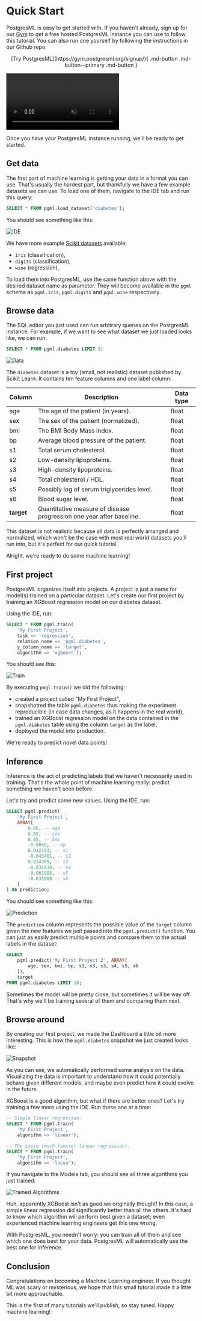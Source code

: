 # Quick Start

PostgresML is easy to get started with. If you haven't already, sign up for our [Gym](https://gym.postgresml.org/signup/) to get a free hosted PostgresML instance you can use to follow this tutorial. You can also run one yourself by following the instructions in our Github repo.

<p align="center" markdown>
  [Try PostgresML](https://gym.postgresml.org/signup/){ .md-button .md-button--primary .md-button }
</p>

<video autoplay loop muted>
  <source src="../images/demo.webm" type="video/webm">
  <source src="../images/demo.mp4" type="video/mp4">
  <img src="../images/console.png" alt="PostgresML in practice" loading="lazy">
</video>

Once you have your PostgresML instance running, we'll be ready to get started.

## Get data

The first part of machine learning is getting your data in a format you can use. That's usually the hardest part, but thankfully we have a few example datasets we can use. To load one of them, navigate to the IDE tab and run this query:

```sql
SELECT * FROM pgml.load_dataset('diabetes');
```

You should see something like this:

![IDE](/gym/ide.png)

We have more example [Scikit datasets](https://scikit-learn.org/stable/datasets/toy_dataset.html) available:

- `iris` (classification),
- `digits` (classification),
- `wine` (regression),

To load them into PostgresML, use the same function above with the desired dataset name as parameter. They will become available in the `pgml` schema as `pgml.iris`, `pgml.digits` and `pgml.wine` respectively.

## Browse data

The SQL editor you just used can run arbitrary queries on the PostgresML instance. For example,
if we want to see what dataset we just loaded looks like, we can run:

```sql
SELECT * FROM pgml.diabetes LIMIT 5;
```

![Data](/gym/data.png)

The `diabetes` dataset is a toy (small, not realistic) dataset published by Scikit Learn. It contains ten feature columns and one label column:

| **Column** | **Description**                                                      | **Data type** |
|------------|----------------------------------------------------------------------|---------------|
| age        | The age of the patient (in years).                                   | float         |
| sex        | The sex of the patient (normalized).                                 | float         |
| bmi        | The BMI Body Mass index.                                             | float         |
| bp         | Average blood pressure of the patient.                               | float         |
| s1         | Total serum cholesterol.                                             | float         |
| s2         | Low-density lipoproteins.                                            | float         |
| s3         | High-density lipoproteins.                                           | float         |
| s4         | Total cholesterol / HDL.                                             | float         |
| s5         | Possibly log of serum triglycerides level.                           | float         |
| s6         | Blood sugar level.                                                   | float         |
| **target** | Quantitative measure of disease progression one year after baseline. | float         |


This dataset is not realistic because all data is perfectly arranged and normalized, which won't be the case with most real world datasets you'll run into, but it's perfect for our quick tutorial.


Alright, we're ready to do some machine learning!

## First project

PostgresML organizes itself into projects. A project is just a name for model(s) trained on a particular dataset. Let's create our first project by training an XGBoost regression model on our diabetes dataset.

Using the IDE, run:

```sql
SELECT * FROM pgml.train(
	'My First Project',
	task => 'regression',
	relation_name => 'pgml.diabetes',
	y_column_name => 'target',
	algorithm => 'xgboost');
```

You should see this:

![Train](/gym/train.png)

By executing `pmgl.train()` we did the following:

- created a project called "My First Project",
- snapshotted the table `pgml.diabetes` thus making the experiment reproducible (in case data changes, as it happens in the real world),
- trained an XGBoost regression model on the data contained in the `pgml.diabetes` table using the column `target` as the label,
- deployed the model into production.

We're ready to predict novel data points!

## Inference

Inference is the act of predicting labels that we haven't necessarily used in training. That's the whole point of machine learning really: predict something we haven't seen before.

Let's try and predict some new values. Using the IDE, run:

```sql
SELECT pgml.predict(
	'My First Project',
	ARRAY[
		0.06, -- age
		0.05, -- sex
		0.05, -- bmi
		-0.0056, -- bp
		0.012191, -- s1
		-0.043401, -- s2
		0.034309, -- s3
		-0.031938, -- s4
		-0.061988, --s5
		-0.031988 -- s6
	]
) AS prediction;
```

You should see something like this:

![Prediction](/gym/predict.png)

The `prediction` column represents the possible value of the `target` column given the new features we just passed into the `pgml.predict()` function. You can just as easily predict multiple points and compare them to the actual labels in the dataset:

```sql
SELECT
	pgml.predict('My First Project 2', ARRAY[
		age, sex, bmi, bp, s1, s3, s3, s4, s5, s6
	]),
    target
FROM pgml.diabetes LIMIT 10;
```

Sometimes the model will be pretty close, but sometimes it will be way off. That's why we'll be training several of them and comparing them next.

## Browse around

By creating our first project, we made the Dashboard a little bit more interesting. This is how the `pgml.diabetes` snapshot we just created looks like:

![Snapshot](/gym/snapshot.png)

As you can see, we automatically performed some analysis on the data. Visualizing the data is important to understand how it could potentially behave given different models, and maybe even predict how it could evolve in the future.

XGBoost is a good algorithm, but what if there are better ones? Let's try training a few more using the IDE. Run these one at a time:

```sql
-- Simple linear regression.
SELECT * FROM pgml.train(
	'My First Project',
	algorithm => 'linear');

-- The Lasso (much fancier linear regression).
SELECT * FROM pgml.train(
	'My First Project',
	algorithm => 'lasso'); 
```

If you navigate to the Models tab, you should see all three algorithms you just trained:

![Trained Algorithms](/gym/trained_models.png)

Huh, apparently XGBoost isn't as good we originally thought! In this case, a simple linear regression did significantly better than all the others. It's hard to know which algorithm will perform best given a dataset; even experienced machine learning engineers get this one wrong.

With PostgresML, you needn't worry: you can train all of them and see which one does best for your data. PostgresML will automatically use the best one for inference.

## Conclusion

Congratulations on becoming a Machine Learning engineer. If you thought ML was scary or mysterious, we hope that this small tutorial made it a little bit more approachable.

This is the first of many tutorials we'll publish, so stay tuned. Happy machine learning!
